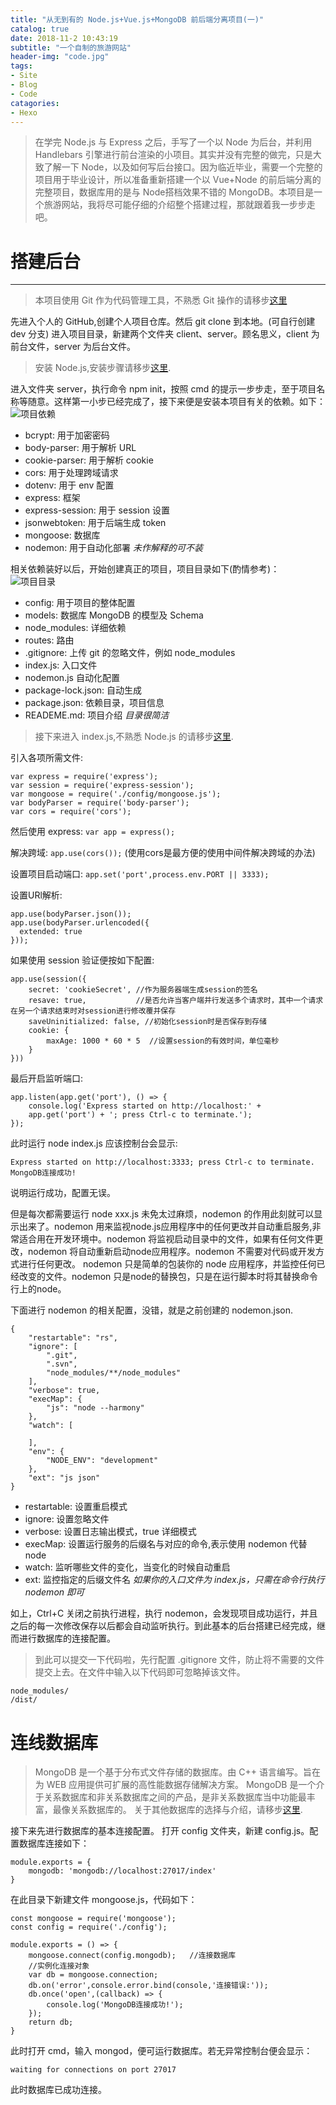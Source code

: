```yaml
---
title: "从无到有的 Node.js+Vue.js+MongoDB 前后端分离项目(一)"
catalog: true
date: 2018-11-2 10:43:19
subtitle: "一个自制的旅游网站"
header-img: "code.jpg"
tags:
- Site
- Blog
- Code
catagories:
- Hexo
---
```

>在学完 Node.js 与 Express 之后，手写了一个以 Node 为后台，并利用 Handlebars 引擎进行前台渲染的小项目。其实并没有完整的做完，只是大致了解一下  Node，以及如何写后台接口。因为临近毕业，需要一个完整的项目用于毕业设计，所以准备重新搭建一个以 Vue+Node 的前后端分离的完整项目，数据库用的是与    Node搭档效果不错的 MongoDB。本项目是一个旅游网站，我将尽可能仔细的介绍整个搭建过程，那就跟着我一步步走吧。


# 搭建后台
---
> 本项目使用 Git 作为代码管理工具，不熟悉 Git 操作的请移步[这里](https://juejin.im/post/5ae072906fb9a07a9e4ce596)

先进入个人的 GitHub,创建个人项目仓库。然后 git clone 到本地。(可自行创建 dev 分支)
进入项目目录，新建两个文件夹 client、server。顾名思义，client 为前台文件，server 为后台文件。

> 安装 Node.js,安装步骤请移步[这里](https://www.runoob.com/nodejs/nodejs-install-setup.html).

进入文件夹 server，执行命令 npm init，按照 cmd 的提示一步步走，至于项目名称等随意。这样第一小步已经完成了，接下来便是安装本项目有关的依赖。如下：
![项目依赖](https://purewy.github.io/img/Vue+Node/dependencies.png)
+ bcrypt:  用于加密密码
+ body-parser: 用于解析 URL
+ cookie-parser: 用于解析 cookie
+ cors: 用于处理跨域请求
+ dotenv: 用于 env 配置
+ express: 框架
+ express-session: 用于 session 设置
+ jsonwebtoken: 用于后端生成 token
+ mongoose: 数据库
+ nodemon: 用于自动化部署
*未作解释的可不装*

相关依赖装好以后，开始创建真正的项目，项目目录如下(酌情参考)：
![项目目录](https://purewy.github.io/img/Vue+Node/mulu.png)
+ config: 用于项目的整体配置
+ models: 数据库 MongoDB 的模型及 Schema
+ node_modules: 详细依赖
+ routes: 路由
+ .gitignore: 上传 git 的忽略文件，例如 node_modules
+ index.js: 入口文件
+ nodemon.js 自动化配置
+ package-lock.json: 自动生成
+ package.json: 依赖目录，项目信息
+ READEME.md: 项目介绍
*目录很简洁*

> 接下来进入 index.js,不熟悉 Node.js 的请移步[这里](https://www.liaoxuefeng.com/wiki/001434446689867b27157e896e74d51a89c25cc8b43bdb3000/001434501245426ad4b91f2b880464ba876a8e3043fc8ef000).

引入各项所需文件:
```
var express = require('express');
var session = require('express-session');
var mongoose = require('./config/mongoose.js');
var bodyParser = require('body-parser');
var cors = require('cors');
```
然后使用 express:
`var app = express();`

解决跨域:
`app.use(cors());`
(使用cors是最方便的使用中间件解决跨域的办法)

设置项目启动端口:
`app.set('port',process.env.PORT || 3333);`

设置URl解析:
```
app.use(bodyParser.json());
app.use(bodyParser.urlencoded({
  extended: true
}));
```

如果使用 session 验证便按如下配置:
```
app.use(session({
    secret: 'cookieSecret', //作为服务器端生成session的签名
    resave: true,           //是否允许当客户端并行发送多个请求时，其中一个请求在另一个请求结束时对session进行修改覆并保存
    saveUninitialized: false, //初始化session时是否保存到存储
    cookie: {
        maxAge: 1000 * 60 * 5  //设置session的有效时间，单位毫秒
    }
}))
```
最后开启监听端口:
```
app.listen(app.get('port'), () => {
    console.log('Express started on http://localhost:' +
	app.get('port') + '; press Ctrl-c to terminate.');
});
```

此时运行 node index.js 应该控制台会显示:
```
Express started on http://localhost:3333; press Ctrl-c to terminate.
MongoDB连接成功!
```

说明运行成功，配置无误。

但是每次都需要运行 node xxx.js 未免太过麻烦，nodemon 的作用此刻就可以显示出来了。nodemon 用来监视node.js应用程序中的任何更改并自动重启服务,非常适合用在开发环境中。nodemon 将监视启动目录中的文件，如果有任何文件更改，nodemon 将自动重新启动node应用程序。nodemon 不需要对代码或开发方式进行任何更改。 nodemon 只是简单的包装你的 node 应用程序，并监控任何已经改变的文件。nodemon 只是node的替换包，只是在运行脚本时将其替换命令行上的node。

下面进行 nodemon 的相关配置，没错，就是之前创建的 nodemon.json.

```
{
    "restartable": "rs",
    "ignore": [
        ".git",
        ".svn",
        "node_modules/**/node_modules"
    ],
    "verbose": true,
    "execMap": {
        "js": "node --harmony"
    },
    "watch": [

    ],
    "env": {
        "NODE_ENV": "development"
    },
    "ext": "js json"
}
```
+ restartable: 设置重启模式 
+ ignore: 设置忽略文件 
+ verbose: 设置日志输出模式，true 详细模式 
+ execMap: 设置运行服务的后缀名与对应的命令,表示使用 nodemon 代替 node 
+ watch: 监听哪些文件的变化，当变化的时候自动重启 
+ ext: 监控指定的后缀文件名
*如果你的入口文件为 index.js，只需在命令行执行 nodemon 即可*

如上，Ctrl+C 关闭之前执行进程，执行 nodemon，会发现项目成功运行，并且之后的每一次修改保存以后都会自动监听执行。到此基本的后台搭建已经完成，继而进行数据库的连接配置。

> 到此可以提交一下代码啦，先行配置 .gitignore 文件，防止将不需要的文件提交上去。在文件中输入以下代码即可忽略掉该文件。
```
node_modules/
/dist/
```

# 连线数据库

> MongoDB 是一个基于分布式文件存储的数据库。由 C++ 语言编写。旨在为 WEB 应用提供可扩展的高性能数据存储解决方案。
MongoDB 是一个介于关系数据库和非关系数据库之间的产品，是非关系数据库当中功能最丰富，最像关系数据库的。
关于其他数据库的选择与介绍，请移步[这里](https://blog.csdn.net/xingxuexx/article/details/64122687).

接下来先进行数据库的基本连接配置。
打开 config 文件夹，新建 config.js。配置数据库连接如下：
```
module.exports = {
    mongodb: 'mongodb://localhost:27017/index'
}
```

在此目录下新建文件 mongoose.js，代码如下：
```
const mongoose = require('mongoose');
const config = require('./config');

module.exports = () => {
    mongoose.connect(config.mongodb);   //连接数据库
    //实例化连接对象
    var db = mongoose.connection;
    db.on('error',console.error.bind(console,'连接错误:'));
    db.once('open',(callback) => {
        console.log('MongoDB连接成功!');
    });
    return db;
}
```

此时打开 cmd，输入 mongod，便可运行数据库。若无异常控制台便会显示：

`waiting for connections on port 27017`

此时数据库已成功连接。